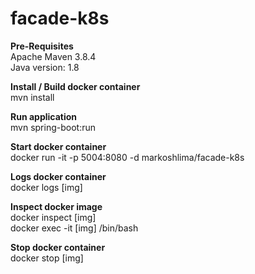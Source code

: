 # facade-k8s

**Pre-Requisites** <br />
Apache Maven 3.8.4 <br />
Java version: 1.8

**Install / Build docker container** <br />
mvn install

**Run application** <br />
mvn spring-boot:run

**Start docker container** <br />
docker run -it -p 5004:8080 -d markoshlima/facade-k8s

**Logs docker container** <br />
docker logs [img]

**Inspect docker image** <br />
docker inspect [img] <br />
docker exec -it [img] /bin/bash

**Stop docker container** <br />
docker stop [img]